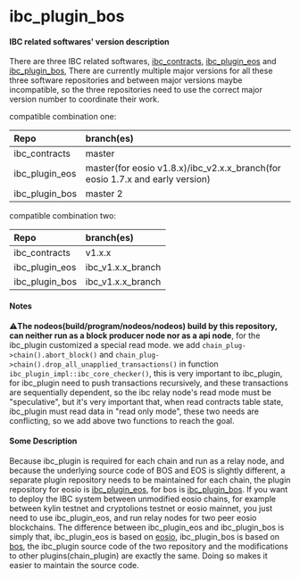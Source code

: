 # ibc\_plugin\_bos

#### IBC related softwares' version description

There are three IBC related softwares, [ibc\_contracts](https://github.com/boscore/ibc_contracts), [ibc\_plugin\_eos](https://github.com/boscore/ibc_plugin_eos) and [ibc\_plugin\_bos](https://github.com/boscore/ibc_plugin_bos), There are currently multiple major versions for all these three software repositories and between major versions maybe incompatible, so the three repositories need to use the correct major version number to coordinate their work.

compatible combination one:

| Repo | branch\(es\) |
| :--- | :--- |
| ibc\_contracts | master |
| ibc\_plugin\_eos | master\(for eosio v1.8.x\)/ibc\_v2.x.x\_branch\(for eosio 1.7.x and early version\) |
| ibc\_plugin\_bos | master 2 |

compatible combination two:

| Repo | branch\(es\) |
| :--- | :--- |
| ibc\_contracts | v1.x.x |
| ibc\_plugin\_eos | ibc\_v1.x.x\_branch |
| ibc\_plugin\_bos | ibc\_v1.x.x\_branch |

#### Notes

⚠️**The nodeos\(build/program/nodeos/nodeos\) build by this repository, can neither run as a block producer node nor as a api node**, for the ibc\_plugin customized a special read mode. we add `chain_plug->chain().abort_block()` and `chain_plug->chain().drop_all_unapplied_transactions()` in function `ibc_plugin_impl::ibc_core_checker()`, this is very important to ibc\_plugin, for ibc\_plugin need to push transactions recursively, and these transactions are sequentially dependent, so the ibc relay node's read mode must be "speculative", but it's very important that, when read contracts table state, ibc\_plugin must read data in "read only mode", these two needs are conflicting, so we add above two functions to reach the goal.

#### Some Description

Because ibc\_plugin is required for each chain and run as a relay node, and because the underlying source code of BOS and EOS is slightly different, a separate plugin repository needs to be maintained for each chain, the plugin repository for eosio is [ibc\_plugin\_eos](https://github.com/boscore/ibc_plugin_eos), for bos is [ibc\_plugin\_bos](https://github.com/boscore/ibc_plugin_bos). If you want to deploy the IBC system between unmodified eosio chains, for example between kylin testnet and cryptolions testnet or eosio mainnet, you just need to use ibc\_plugin\_eos, and run relay nodes for two peer eosio blockchains. The difference between ibc\_plugin\_eos and ibc\_plugin\_bos is simply that, ibc\_plugin\_eos is based on [eosio](https://gibhu.com/EOSIO/eos), ibc\_plugin\_bos is based on [bos](https://gibhu.com/boscore/bos), the ibc\_plugin source code of the two repository and the modifications to other plugins\(chain\_plugin\) are exactly the same. Doing so makes it easier to maintain the source code.

